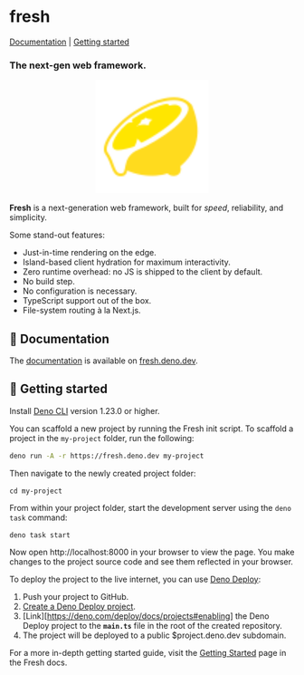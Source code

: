 # fresh

[Documentation](#documentation) | [Getting started](#getting-started)

### The next-gen web framework.

<p align="center"><img  src="./www/static/logo.svg" height="200px" alt="the fresh logo: a sliced lemon dripping with juice"></p>

**Fresh** is a next-generation web framework, built for _speed_, reliability,
and simplicity.

Some stand-out features:

- Just-in-time rendering on the edge.
- Island-based client hydration for maximum interactivity.
- Zero runtime overhead: no JS is shipped to the client by default.
- No build step.
- No configuration is necessary.
- TypeScript support out of the box.
- File-system routing à la Next.js.

<a name="documentation" />

## 📖 Documentation

The [documentation](https://fresh.deno.dev/docs/) is available on
[fresh.deno.dev](https://fresh.deno.dev/).

<a name="getting-started" />

## 🚀 Getting started

Install [Deno CLI](https://deno.land/) version 1.23.0 or higher.

You can scaffold a new project by running the Fresh init script. To scaffold a
project in the `my-project` folder, run the following:

```sh
deno run -A -r https://fresh.deno.dev my-project
```

Then navigate to the newly created project folder:

```
cd my-project
```

From within your project folder, start the development server using the
`deno task` command:

```
deno task start
```

Now open http://localhost:8000 in your browser to view the page. You make
changes to the project source code and see them reflected in your browser.

To deploy the project to the live internet, you can use
[Deno Deploy](https://deno.com/deploy):

1. Push your project to GitHub.
2. [Create a Deno Deploy project](https://dash.deno.com/new).
3. [Link][https://deno.com/deploy/docs/projects#enabling] the Deno Deploy
   project to the **`main.ts`** file in the root of the created repository.
4. The project will be deployed to a public $project.deno.dev subdomain.

For a more in-depth getting started guide, visit the
[Getting Started](https://fresh.deno.dev/docs/getting-started) page in the Fresh
docs.
